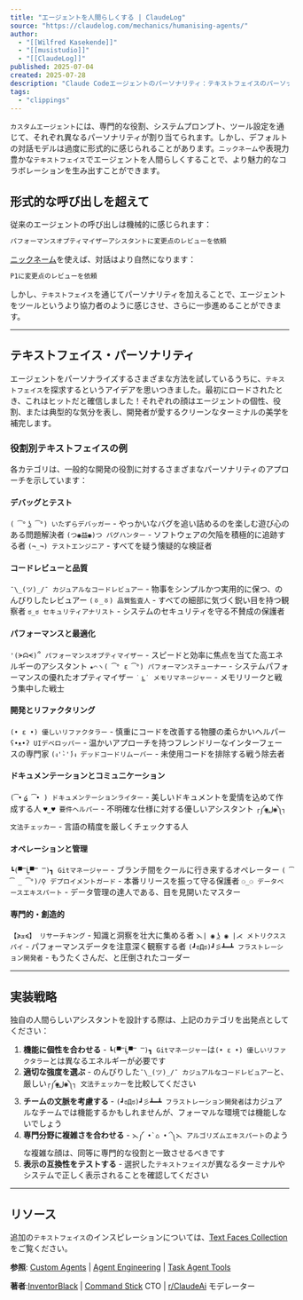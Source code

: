 ```yaml
---
title: "エージェントを人間らしくする | ClaudeLog"
source: "https://claudelog.com/mechanics/humanising-agents/"
author:
  - "[[Wilfred Kasekende]]"
  - "[[musistudio]]"
  - "[[ClaudeLog]]"
published: 2025-07-04
created: 2025-07-28
description: "Claude Codeエージェントのパーソナリティ：テキストフェイスのパーソナリティ、ニックネーム、表現力豊かなキャラクターデザインで、形式的なエージェントを魅力的な協力者に変身させ、より良い開発ワークフローを実現します。"
tags:
  - "clippings"
---
```

`カスタムエージェント`には、専門的な役割、システムプロンプト、ツール設定を通じて、それぞれ異なるパーソナリティが割り当てられます。しかし、デフォルトの対話モデルは過度に形式的に感じられることがあります。`ニックネーム`や表現力豊かな`テキストフェイス`でエージェントを人間らしくすることで、より魅力的なコラボレーションを生み出すことができます。

## 形式的な呼び出しを超えて

従来のエージェントの呼び出しは機械的に感じられます：

```markdown
パフォーマンスオプティマイザーアシスタントに変更点のレビューを依頼
```

[ニックネーム](https://claudelog.com/mechanics/agent-engineering/#agent-nicknaming-for-efficiency)を使えば、対話はより自然になります：

```markdown
P1に変更点のレビューを依頼
```

しかし、`テキストフェイス`を通じてパーソナリティを加えることで、エージェントをツールというより協力者のように感じさせ、さらに一歩進めることができます。

---

## テキストフェイス・パーソナリティ

エージェントをパーソナライズするさまざまな方法を試しているうちに、`テキストフェイス`を探求するというアイデアを思いつきました。最初にロードされたとき、これはヒットだと確信しました！それぞれの顔はエージェントの個性、役割、または典型的な気分を表し、開発者が愛するクリーンなターミナルの美学を補完します。

### 役割別テキストフェイスの例

各カテゴリは、一般的な開発の役割に対するさまざまなパーソナリティのアプローチを示しています：

#### デバッグとテスト

`( ͡° ͜ʖ ͡°) いたずらデバッガー` - やっかいなバグを追い詰めるのを楽しむ遊び心のある問題解決者
`(つ◉益◉)つ バグハンター` - ソフトウェアの欠陥を積極的に追跡する者
`(¬_¬) テストエンジニア` - すべてを疑う懐疑的な検証者

#### コードレビューと品質

`¯\_(ツ)_/¯ カジュアルなコードレビュアー` - 物事をシンプルかつ実用的に保つ、のんびりしたレビュアー
`(ㆆ_ㆆ) 品質監査人` - すべての細部に気づく鋭い目を持つ観察者
`ಠ_ಠ セキュリティアナリスト` - システムのセキュリティを守る不賛成の保護者

#### パフォーマンスと最適化

`'(ᗒᗣᗕ)՞ パフォーマンスオプティマイザー` - スピードと効率に焦点を当てた高エネルギーのアシスタント
`★⌒ヽ( ͡° ε ͡°) パフォーマンスチューナー` - システムパフォーマンスの優れたオプティマイザー
`˙ ͜ʟ˙ メモリマネージャー` - メモリリークと戦う集中した戦士

#### 開発とリファクタリング

`(• ε •) 優しいリファクタラー` - 慎重にコードを改善する物腰の柔らかいヘルパー
`ʕ•ᴥ•ʔ UIデベロッパー` - 温かいアプローチを持つフレンドリーなインターフェースの専門家
`(ง'̀-'́)ง デッドコードリムーバー` - 未使用コードを排除する戦う除去者

#### ドキュメンテーションとコミュニケーション

`(͡• ͜໒ ͡• ) ドキュメンテーションライター` - 美しいドキュメントを愛情を込めて作成する人
`♥‿♥ 要件ヘルパー` - 不明確な仕様に対する優しいアシスタント
`┌༼◉ل͟◉༽┐ 文法チェッカー` - 言語の精度を厳しくチェックする人

#### オペレーションと管理

`┗(▀̿Ĺ̯▀̿ ̿)┓ Gitマネージャー` - ブランチ間をクールに行き来するオペレーター
`( ͡ _ ͡°)ﾉ⚲ デプロイメントガード` - 本番リリースを振って守る保護者
`⚆_⚆ データベースエキスパート` - データ管理の達人である、目を見開いたマスター

#### 専門的・創造的

`【≽ܫ≼】 リサーチキング` - 知識と洞察を壮大に集める者
`⋋| ◉ ͟ʖ ◉ |⋌ メトリクススパイ` - パフォーマンスデータを注意深く観察する者
`(┛ಠДಠ)┛彡┻━┻ フラストレーション開発者` - もうたくさんだ、と圧倒されたコーダー

---

## 実装戦略

独自の人間らしいアシスタントを設計する際は、上記のカテゴリを出発点としてください：

1. **機能に個性を合わせる** - `┗(▀̿Ĺ̯▀̿ ̿)┓ Gitマネージャー`は`(• ε •) 優しいリファクタラー`とは異なるエネルギーが必要です
2. **適切な強度を選ぶ** - のんびりした`¯\_(ツ)_/¯ カジュアルなコードレビュアー`と、厳しい`┌༼◉ل͟◉༽┐ 文法チェッカー`を比較してください
3. **チームの文脈を考慮する** - `(┛ಠДಠ)┛彡┻━┻ フラストレーション開発者`はカジュアルなチームでは機能するかもしれませんが、フォーマルな環境では機能しないでしょう
4. **専門分野に複雑さを合わせる** - `⋋༼ •̀ ⌂ •́ ༽⋋ アルゴリズムエキスパート`のような複雑な顔は、同等に専門的な役割と一致させるべきです
5. **表示の互換性をテストする** - 選択した`テキストフェイス`が異なるターミナルやシステムで正しく表示されることを確認してください

---

## リソース

追加の`テキストフェイス`のインスピレーションについては、[Text Faces Collection](https://texteditor.com/text-faces/)をご覧ください。

**参照**: [Custom Agents](https://claudelog.com/mechanics/custom-agents/) | [Agent Engineering](https://claudelog.com/mechanics/agent-engineering/) | [Task Agent Tools](https://claudelog.com/mechanics/task-agent-tools/)

**著者**:[InventorBlack](https://www.linkedin.com/in/wilfredkasekende/) | [Command Stick](https://commandstick.com/) CTO | [r/ClaudeAi](https://reddit.com/r/ClaudeAI) モデレーター
